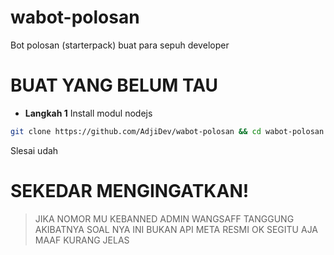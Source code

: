 # wabot-polosan
Bot polosan (starterpack) buat para sepuh developer

# BUAT YANG BELUM TAU
- **Langkah 1**
Install modul nodejs
```sh
git clone https://github.com/AdjiDev/wabot-polosan && cd wabot-polosan && npm install qrcode-terminal @whiskeysockets/baileys yargs awesome-phonenumber
```

Slesai udah

# SEKEDAR MENGINGATKAN!
> JIKA NOMOR MU KEBANNED ADMIN WANGSAFF TANGGUNG AKIBATNYA SOAL NYA INI BUKAN API META RESMI OK SEGITU AJA MAAF KURANG JELAS
